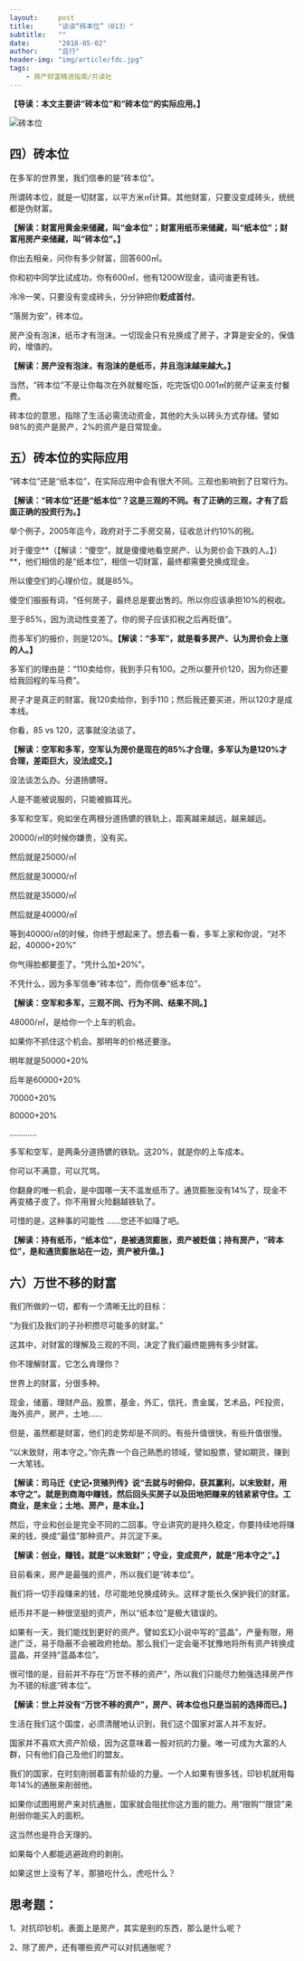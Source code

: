 ```yaml
---
layout:     post
title:      "谈谈“砖本位”（013）"
subtitle:   ""
date:       "2018-05-02"
author:     "且行"
header-img: "img/article/fdc.jpg"
tags:
    - 房产财富精进指南/共读社
---
```

**【导读：本文主要讲“砖本位”和“砖本位”的实际应用。】**

![砖本位](http://upload-images.jianshu.io/upload_images/3836857-5e98a86adfe482ff?imageMogr2/auto-orient/strip%7CimageView2/2/w/1240)

## 四）砖本位

在多军的世界里，我们信奉的是“砖本位”。

所谓砖本位，就是一切财富，以平方米㎡计算。其他财富，只要没变成砖头，统统都是伪财富。

**【解读：财富用黄金来储藏，叫“金本位”；财富用纸币来储藏，叫“纸本位”；财富用房产来储藏，叫“砖本位”。】**

你出去相亲，问你有多少财富，回答600㎡。

你和初中同学比试成功，你有600㎡，他有1200W现金，请问谁更有钱。

冷冷一笑，只要没有变成砖头，分分钟把你**贬成首付**。

“落房为安”，砖本位。

房产没有泡沫，纸币才有泡沫。一切现金只有兑换成了房子，才算是安全的，保值的，增值的。

**【解读：房产没有泡沫，有泡沫的是纸币，并且泡沫越来越大。】**

当然，“砖本位”不是让你每次在外就餐吃饭，吃完饭切0.001㎡的房产证来支付餐费。

砖本位的意思，指除了生活必需流动资金，其他的大头以砖头方式存储。譬如98%的资产是房产，2%的资产是日常现金。

## 五）砖本位的实际应用

“砖本位”还是“纸本位”，在实际应用中会有很大不同。三观也影响到了日常行为。

**【解读：“砖本位”还是“纸本位”？这是三观的不同。有了正确的三观，才有了后面正确的投资行为。】**

举个例子，2005年迄今，政府对于二手房交易，征收总计约10%的税。

对于傻空**（【解读：“傻空”，就是傻傻地看空房产、认为房价会下跌的人。】）**，他们相信的是“纸本位”，相信一切财富，最终都需要兑换成现金。

所以傻空们的心理价位，就是85%。

傻空们振振有词，“任何房子，最终总是要出售的。所以你应该承担10%的税收。

至于85%，因为流动性变差了。你的房子应该扣税之后再贬值”。

而多军们的报价，则是120%。**【解读：“多军”，就是看多房产、认为房价会上涨的人。】**

多军们的理由是：“110卖给你，我到手只有100。之所以要开价120，因为你还要给我回程的车马费”。

房子才是真正的财富。我120卖给你，到手110；然后我还要买进，所以120才是成本线。

你看，85 vs 120，这事就没法谈了。

**【解读：空军和多军，空军认为房价是现在的85%才合理，多军认为是120%才合理，差距巨大，没法成交。】**

没法谈怎么办。分道扬镳呀。

人是不能被说服的，只能被搧耳光。

多军和空军，宛如坐在两根分道扬镳的铁轨上，距离越来越远，越来越远。

20000/㎡的时候你嫌贵，没有买。

然后就是25000/㎡

然后就是30000/㎡

然后就是35000/㎡

然后就是40000/㎡

等到40000/㎡的时候，你终于想起来了。想去看一看，多军上家和你说，“对不起，40000+20%”

你气得脸都要歪了。“凭什么加+20%”。

不凭什么，因为多军信奉“砖本位”，而你信奉“纸本位”。

**【解读：空军和多军，三观不同、行为不同、结果不同。】**

48000/㎡，是给你一个上车的机会。

如果你不抓住这个机会。那明年的价格还要涨。

明年就是50000+20%

后年是60000+20%

70000+20%

80000+20%

…………

多军和空军，是两条分道扬镳的铁轨。这20%，就是你的上车成本。

你可以不满意，可以咒骂。

你翻身的唯一机会，是中国哪一天不滥发纸币了。通货膨胀没有14%了，现金不再变橘子皮了。你不用冒火险翻越铁轨了。

可惜的是，这种事的可能性 ……您还不如降了吧。

**【解读：持有纸币，“纸本位”，是被通货膨胀，资产被贬值；持有房产，“砖本位”，是和通货膨胀站在一边，资产被升值。】**

## 六）万世不移的财富

我们所做的一切，都有一个清晰无比的目标：

“为我们及我们的子孙积攒尽可能多的财富。”

这其中，对财富的理解及三观的不同，决定了我们最终能拥有多少财富。

你不理解财富，它怎么肯理你？

世界上的财富，分很多种。

现金，储蓄，理财产品，股票，基金，外汇，信托，贵金属，艺术品，PE投资，海外资产，房产，土地……

但是，虽然都是财富，他们的走势却是不同的。有些升值很快，有些升值很慢。

“以末致财，用本守之。”你先靠一个自己熟悉的领域，譬如股票，譬如期货，赚到一大笔钱。

**【解读：司马迁《史记•货殖列传》说“去就与时俯仰，获其赢利，以末致财，用本守之”。就是到商海中赚钱，然后回头买房子以及田地把赚来的钱紧紧守住。工商业，是末业；土地、房产，是本业。】**

然后，守业和创业是完全不同的二回事。守业讲究的是持久稳定，你要持续地将赚来的钱，换成“最佳”那种资产。并沉淀下来。

**【解读：创业，赚钱，就是“以末致财”；守业，变成资产，就是“用本守之”。】**

目前看来，房产是最强的资产，所以我们是“砖本位”。

我们将一切手段赚来的钱，尽可能地兑换成砖头。这样才能长久保护我们的财富。

纸币并不是一种很坚挺的资产，所以“纸本位”是极大错误的。

如果有一天，我们能找到更好的资产。譬如玄幻小说中写的“蓝晶”，产量有限，用途广泛，易于隐蔽不会被政府抢劫。那么我们一定会毫不犹豫地将所有资产转换成蓝晶，并坚持“蓝晶本位”。

很可惜的是，目前并不存在“万世不移的资产”，所以我们只能尽力勉强选择房产作为不错的标底“砖本位”。

**【解读：世上并没有“万世不移的资产”，房产、砖本位也只是当前的选择而已。】**

生活在我们这个国度，必须清醒地认识到，我们这个国家对富人并不友好。

国家并不喜欢大资产阶级，因为这意味着一股对抗的力量。唯一可成为大富的人群，只有他们自己及他们的盟友。

我们的国家，在时刻削弱着富有阶级的力量。一个人如果有很多钱，印钞机就用每年14%的通胀来削弱他。

如果你试图用房产来对抗通胀，国家就会阻扰你这方面的能力。用“限购”“限贷”来削弱你能买入的面积。

这当然也是符合天理的。

如果每个人都能逃避政府的剥削。

如果这世上没有了羊，那狼吃什么，虎吃什么？

## 思考题：

1、对抗印钞机，表面上是房产，其实是别的东西，那么是什么呢？

2、除了房产，还有哪些资产可以对抗通胀呢？
